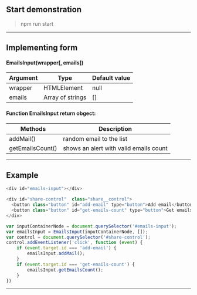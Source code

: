 ## Start demonstration
>npm run start
___

## Implementing form
#### EmailsInput(wrapper[, emails])
Argument | Type | Default value
--- | --- | ---
wrapper | HTMLElement | null
emails | Array of strings | []

#### Function EmailsInput return obgect:
Methods | Description 
 --- | --- 
 addMail() | random email to the list
 getEmailsCount() | shows an alert with valid emails count
___

## Example
```dart in html
<div id="emails-input"></div>

<div id="share-control"  class="share__control">
  <button class="button" id="add-email" type="button">Add email</button>
  <button class="button" id="get-emails-count" type="button">Get emails count</button>
</div>
```
```javascript
var inputContainerNode = document.querySelector('#emails-input');
var emailsInput = EmailsInput(inputContainerNode, []);
var control = document.querySelector('#share-control');
control.addEventListener('click', function (event) {
    if (event.target.id === 'add-email') {
        emailsInput.addMail();
    }
    if (event.target.id === 'get-emails-count') {
        emailsInput.getEmailsCount();
    }
})
```
___